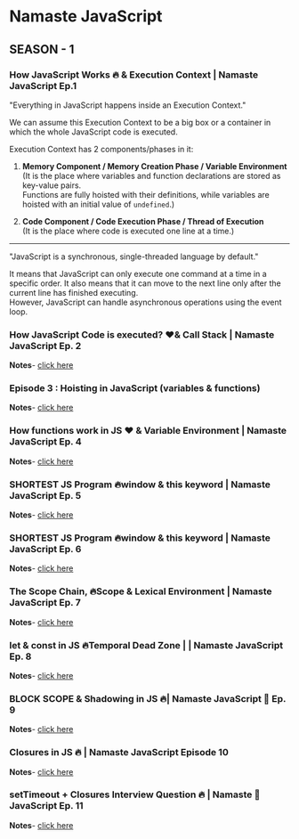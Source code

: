# Namaste JavaScript

## SEASON - 1

### How JavaScript Works 🔥 & Execution Context | Namaste JavaScript Ep.1

"Everything in JavaScript happens inside an Execution Context."

We can assume this Execution Context to be a big box or a container in which the whole JavaScript code is executed.

Execution Context has 2 components/phases in it:

1) **Memory Component / Memory Creation Phase / Variable Environment**  
(It is the place where variables and function declarations are stored as key-value pairs.  
Functions are fully hoisted with their definitions, while variables are hoisted with an initial value of `undefined`.)

2) **Code Component / Code Execution Phase / Thread of Execution**  
(It is the place where code is executed one line at a time.)

---

"JavaScript is a synchronous, single-threaded language by default."

It means that JavaScript can only execute one command at a time in a specific order. It also means that it can move to the next line only after the current line has finished executing.  
However, JavaScript can handle asynchronous operations using the event loop.

### How JavaScript Code is executed? ❤️& Call Stack | Namaste JavaScript Ep. 2

**Notes**- [click here](https://alok722.github.io/namaste-javascript-notes/dist/lectures.html#episode-2--how-js-is-executed--call-stack)

### Episode 3 : Hoisting in JavaScript (variables & functions)

**Notes**- [click here](https://alok722.github.io/namaste-javascript-notes/dist/lectures.html#episode-3--hoisting-in-javascript-variables--functions)


### How functions work in JS ❤️ & Variable Environment | Namaste JavaScript Ep. 4

**Notes**- [click here](https://alok722.github.io/namaste-javascript-notes/dist/lectures.html#episode-4--functions-and-variable-environments)

### SHORTEST JS Program 🔥window & this keyword | Namaste JavaScript Ep. 5

**Notes**- [click here](https://alok722.github.io/namaste-javascript-notes/dist/lectures.html#episode-5--shortest-js-program-window--this-keyword)

### SHORTEST JS Program 🔥window & this keyword | Namaste JavaScript Ep. 6

**Notes**- [click here](https://alok722.github.io/namaste-javascript-notes/dist/lectures.html#episode-6--undefined-vs-not-defined-in-js)

### The Scope Chain, 🔥Scope & Lexical Environment | Namaste JavaScript Ep. 7

**Notes**- [click here](https://alok722.github.io/namaste-javascript-notes/dist/lectures.html#episode-7--the-scope-chain-scope--lexical-environment)

### let & const in JS 🔥Temporal Dead Zone | | Namaste JavaScript Ep. 8

**Notes**- [click here](https://alok722.github.io/namaste-javascript-notes/dist/lectures.html#episode-8--let--const-in-js-temporal-dead-zone)

### BLOCK SCOPE & Shadowing in JS 🔥| Namaste JavaScript 🙏 Ep. 9

**Notes**- [click here](https://alok722.github.io/namaste-javascript-notes/dist/lectures.html#episode-9--block-scope--shadowing-in-js)

### Closures in JS 🔥 | Namaste JavaScript Episode 10

**Notes**- [click here](https://alok722.github.io/namaste-javascript-notes/dist/lectures.html#episode-10--closures-in-js)

### setTimeout + Closures Interview Question 🔥 | Namaste 🙏 JavaScript Ep. 11

**Notes**- [click here](https://alok722.github.io/namaste-javascript-notes/dist/lectures.html#episode-11--settimeout--closures-interview-question) 

 